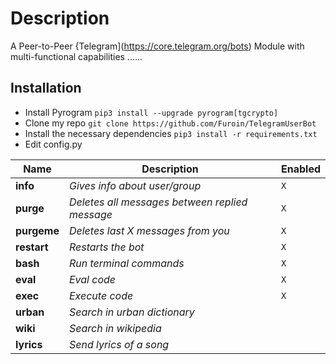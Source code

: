 # Description
A Peer-to-Peer {Telegram](https://core.telegram.org/bots) Module with multi-functional capabilities ......

## Installation
- Install Pyrogram
`pip3 install --upgrade pyrogram[tgcrypto]`
- Clone my repo
`git clone https://github.com/Furoin/TelegramUserBot`
- Install the necessary dependencies
`pip3 install -r requirements.txt`
- Edit config.py

Name | Description | Enabled
--- | --- | ---
**info** | *Gives info about user/group* | `X`
**purge** | *Deletes all messages between replied message* | `X`
**purgeme** | *Deletes last X messages from you* | `X`
**restart** | *Restarts the bot* | `X`
**bash** | *Run terminal commands* | `X`
**eval** | *Eval code* | `X`
**exec** | *Execute code* | `X`
**urban** | *Search in urban dictionary* |
**wiki** | *Search in wikipedia* |
**lyrics** | *Send lyrics of a song* |
